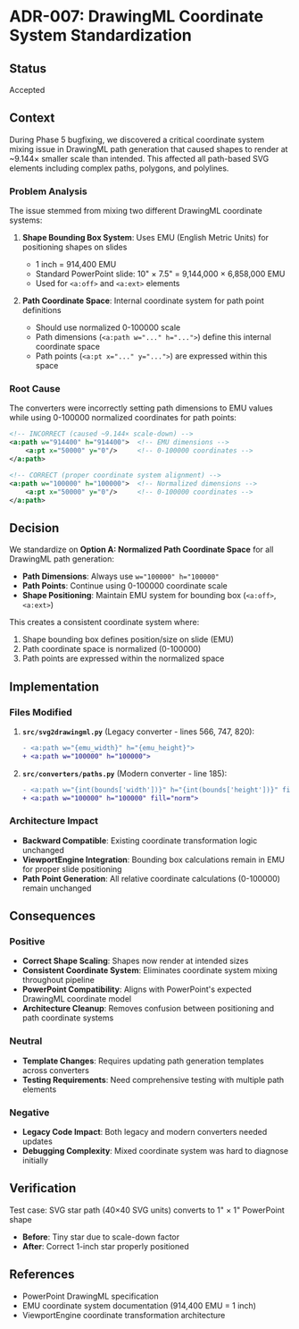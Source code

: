 # ADR-007: DrawingML Coordinate System Standardization

## Status
Accepted

## Context
During Phase 5 bugfixing, we discovered a critical coordinate system mixing issue in DrawingML path generation that caused shapes to render at ~9.144× smaller scale than intended. This affected all path-based SVG elements including complex paths, polygons, and polylines.

### Problem Analysis
The issue stemmed from mixing two different DrawingML coordinate systems:

1. **Shape Bounding Box System**: Uses EMU (English Metric Units) for positioning shapes on slides
   - 1 inch = 914,400 EMU
   - Standard PowerPoint slide: 10" × 7.5" = 9,144,000 × 6,858,000 EMU
   - Used for `<a:off>` and `<a:ext>` elements

2. **Path Coordinate Space**: Internal coordinate system for path point definitions
   - Should use normalized 0-100000 scale
   - Path dimensions (`<a:path w="..." h="...">`) define this internal coordinate space
   - Path points (`<a:pt x="..." y="...">`) are expressed within this space

### Root Cause
The converters were incorrectly setting path dimensions to EMU values while using 0-100000 normalized coordinates for path points:

```xml
<!-- INCORRECT (caused ~9.144× scale-down) -->
<a:path w="914400" h="914400">  <!-- EMU dimensions -->
    <a:pt x="50000" y="0"/>     <!-- 0-100000 coordinates -->
</a:path>

<!-- CORRECT (proper coordinate system alignment) -->
<a:path w="100000" h="100000">  <!-- Normalized dimensions -->
    <a:pt x="50000" y="0"/>     <!-- 0-100000 coordinates -->
</a:path>
```

## Decision
We standardize on **Option A: Normalized Path Coordinate Space** for all DrawingML path generation:

- **Path Dimensions**: Always use `w="100000" h="100000"`
- **Path Points**: Continue using 0-100000 coordinate scale
- **Shape Positioning**: Maintain EMU system for bounding box (`<a:off>`, `<a:ext>`)

This creates a consistent coordinate system where:
1. Shape bounding box defines position/size on slide (EMU)
2. Path coordinate space is normalized (0-100000)
3. Path points are expressed within the normalized space

## Implementation

### Files Modified
1. **`src/svg2drawingml.py`** (Legacy converter - lines 566, 747, 820):
   ```diff
   - <a:path w="{emu_width}" h="{emu_height}">
   + <a:path w="100000" h="100000">
   ```

2. **`src/converters/paths.py`** (Modern converter - line 185):
   ```diff
   - <a:path w="{int(bounds['width'])}" h="{int(bounds['height'])}" fill="norm">
   + <a:path w="100000" h="100000" fill="norm">
   ```

### Architecture Impact
- **Backward Compatible**: Existing coordinate transformation logic unchanged
- **ViewportEngine Integration**: Bounding box calculations remain in EMU for proper slide positioning
- **Path Point Generation**: All relative coordinate calculations (0-100000) remain unchanged

## Consequences

### Positive
- **Correct Shape Scaling**: Shapes now render at intended sizes
- **Consistent Coordinate System**: Eliminates coordinate system mixing throughout pipeline
- **PowerPoint Compatibility**: Aligns with PowerPoint's expected DrawingML coordinate model
- **Architecture Cleanup**: Removes confusion between positioning and path coordinate systems

### Neutral
- **Template Changes**: Requires updating path generation templates across converters
- **Testing Requirements**: Need comprehensive testing with multiple path elements

### Negative
- **Legacy Code Impact**: Both legacy and modern converters needed updates
- **Debugging Complexity**: Mixed coordinate system was hard to diagnose initially

## Verification
Test case: SVG star path (40×40 SVG units) converts to 1" × 1" PowerPoint shape
- **Before**: Tiny star due to scale-down factor
- **After**: Correct 1-inch star properly positioned

## References
- PowerPoint DrawingML specification
- EMU coordinate system documentation (914,400 EMU = 1 inch)
- ViewportEngine coordinate transformation architecture